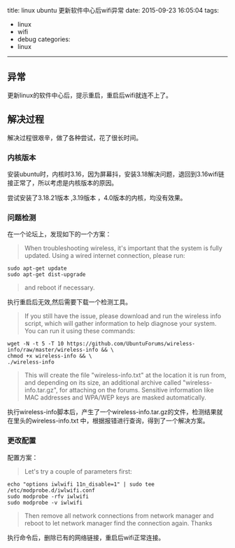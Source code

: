title: linux ubuntu 更新软件中心后wifi异常
date: 2015-09-23 16:05:04
tags:
- linux
- wifi
- debug
categories:
- linux
---
## 异常

更新linux的软件中心后，提示重启，重启后wifi就连不上了。


## 解决过程

解决过程很艰辛，做了各种尝试，花了很长时间。


<!--more-->
### 内核版本

安装ubuntu时，内核时3.16，因为屏幕抖，安装3.18解决问题，退回到3.16wifi链接正常了，所以考虑是内核版本的原因。

尝试安装了3.18.21版本 ,3.19版本 ，4.0版本的内核，均没有效果。

### 问题检测

在一个论坛上，发现如下的一个方案：

>When troubleshooting wireless, it's important that the system is fully updated. Using a wired internet connection, please run:
```
sudo apt-get update
sudo apt-get dist-upgrade
```
>and reboot if necessary.

执行重启后无效,然后需要下载一个检测工具。

>If you still have the issue, please download and run the wireless info script, which will gather information to help diagnose your system. You can run it using these commands:
```
wget -N -t 5 -T 10 https://github.com/UbuntuForums/wireless-info/raw/master/wireless-info && \
chmod +x wireless-info && \
./wireless-info
```
>This will create the file "wireless-info.txt" at the location it is run from, and depending on its size, an additional archive called "wireless-info.tar.gz", for attaching on the forums. Sensitive information like MAC addresses and WPA/WEP keys are masked automatically.

执行wireless-info脚本后，产生了一个wireless-info.tar.gz的文件，检测结果就在里头的wireless-info.txt
中，根据报错进行查询，得到了一个解决方案。

### 更改配置

配置方案：
>Let's try a couple of parameters first:
```
echo "options iwlwifi 11n_disable=1" | sudo tee /etc/modprobe.d/iwlwifi.conf
sudo modprobe -rfv iwlwifi
sudo modprobe -v iwlwifi
```
>Then remove all network connections from network manager and reboot to let network manager find the connection again.
Thanks

执行命令后，删除已有的网络链接，重启后wifi正常连接。
